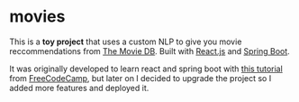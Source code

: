 # movies

This is a **toy project** that uses a custom NLP to give you movie reccommendations from [The Movie DB](https://www.themoviedb.org/). Built with [React.js](https://react.dev) and [Spring Boot](https://spring.io/projects/spring-boot).

It was originally developed to learn react and spring boot with [this tutorial](https://www.youtube.com/watch?v=5PdEmeopJVQ) from [FreeCodeCamp](https://freecodecamp.org), but later on I decided to upgrade the project so I added more features and deployed it.
